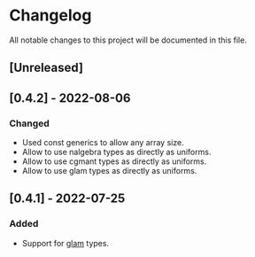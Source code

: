 # Changelog
All notable changes to this project will be documented in this file.

## [Unreleased]

## [0.4.2] - 2022-08-06
### Changed
- Used const generics to allow any array size.
- Allow to use nalgebra types as directly as uniforms.
- Allow to use cgmant types as directly as uniforms.
- Allow to use glam types as directly as uniforms.

## [0.4.1] - 2022-07-25
### Added
- Support for [glam](https://github.com/bitshifter/glam-rs) types.